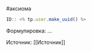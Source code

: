 #аксиома

```javascript
ID:: <% tp.user.make_uuid() %>
```

Формулировка: ...

Источник: [[Источник]]

